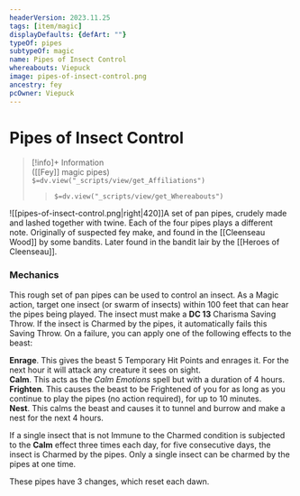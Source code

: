 ```yaml
---
headerVersion: 2023.11.25
tags: [item/magic]
displayDefaults: {defArt: ""}
typeOf: pipes
subtypeOf: magic
name: Pipes of Insect Control
whereabouts: Viepuck
image: pipes-of-insect-control.png
ancestry: fey
pcOwner: Viepuck
---
```

# Pipes of Insect Control
>[!info]+ Information  
> ([[Fey]] magic pipes)  
> `$=dv.view("_scripts/view/get_Affiliations")`  
>> `$=dv.view("_scripts/view/get_Whereabouts")`

![[pipes-of-insect-control.png|right|420]]A set of pan pipes, crudely made and lashed together with twine. Each of the four pipes plays a different note.  Originally of suspected fey make, and found in the [[Cleenseau Wood]] by some bandits. Later found in the bandit lair by the [[Heroes of Cleenseau]].

### Mechanics
This rough set of pan pipes can be used to control an insect. As a Magic action, target one insect (or swarm of insects) within 100 feet that can hear the pipes being played. The insect must make a **DC 13** Charisma Saving Throw. If the insect is Charmed by the pipes, it automatically fails this Saving Throw. On a failure, you can apply one of the following effects to the beast:

**Enrage**. This gives the beast 5 Temporary Hit Points and enrages it. For the next hour it will attack any creature it sees on sight.  
**Calm**. This acts as the _Calm Emotions_ spell but with a duration of 4 hours.  
**Frighten**. This causes the beast to be Frightened of you for as long as you continue to play the pipes (no action required), for up to 10 minutes.  
**Nest**. This calms the beast and causes it to tunnel and burrow and make a nest for the next 4 hours.

If a single insect that is not Immune to the Charmed condition is subjected to the **Calm** effect three times each day, for five consecutive days, the insect is Charmed by the pipes. Only a single insect can be charmed by the pipes at one time.

These pipes have 3 changes, which reset each dawn.